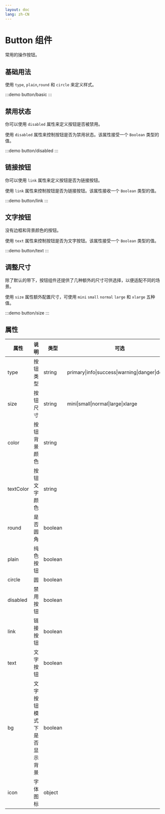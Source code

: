 ```yaml
---
layout: doc
lang: zh-CN
---
```


# Button 组件

常用的操作按钮。

## 基础用法

使用 `type`, `plain`,`round` 和 `circle` 来定义样式。

:::demo
button/basic
:::

## 禁用状态

你可以使用 `disabled` 属性来定义按钮是否被禁用。

使用 `disabled` 属性来控制按钮是否为禁用状态。该属性接受一个 `Boolean` 类型的值。

:::demo
button/disabled
:::

## 链接按钮

你可以使用 `link` 属性来定义按钮是否为链接按钮。

使用 `link` 属性来控制按钮是否为链接按钮。该属性接收一个 `Boolean` 类型的值。

:::demo
button/link
:::

## 文字按钮

没有边框和背景颜色的按钮。

使用 `text` 属性来控制按钮是否为文字按钮。该属性接受一个 `Boolean` 类型的值。

:::demo
button/text
:::

## 调整尺寸

除了默认的带下，按钮组件还提供了几种额外的尺寸可供选择，以便适配不同的场景。

使用 `size` 属性额外配置尺寸，可使用 `mini` `small` `normal` `large` 和 `xlarge` 五种值。

:::demo
button/size
:::

## 属性

| 属性      | 说明                       | 类型    | 可选                                             | 默认    |
| --------- | -------------------------- | ------- | ------------------------------------------------ | ------- |
| type      | 按钮类型                   | string  | primary\|info\|success\|warning\|danger\|default | default |
| size      | 按钮尺寸                   | string  | mini\|small\|normal\|large\|xlarge               | normal  |
| color     | 按钮背景颜色               | string  |                                                  |         |
| textColor | 按钮文字颜色               | string  |                                                  |         |
| round     | 是否圆角                   | boolean |                                                  | false   |
| plain     | 纯色按钮                   | boolean |                                                  | false   |
| circle    | 圆                         | boolean |                                                  | false   |
| disabled  | 禁用按钮                   | boolean |                                                  | false   |
| link      | 链接按钮                   | boolean |                                                  | false   |
| text      | 文字按钮                   | boolean |                                                  | false   |
| bg        | 文字按钮模式下是否显示背景 | boolean |                                                  | false   |
| icon      | 字体图标                   | object  |                                                  |         |
